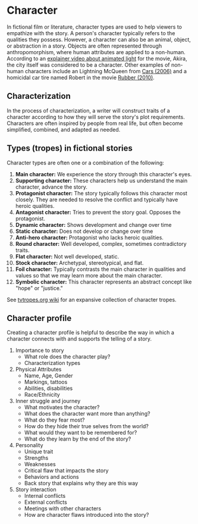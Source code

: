 # Character

In fictional film or literature, character types are used to help viewers to empathize with the story. A person's character typically refers to the qualities they possess. However, a character can also be an animal, object, or abstraction in a story. Objects are often represented through anthropomorphism, where human attributes are applied to a non-human. According to an [explainer video about animated light](https://www.youtube.com/watch?v=xf0WjeE6eyM) for the movie, Akira, the city itself was considered to be a character. Other examples of non-human characters include an Lightning McQueen from [Cars \(2006\)](http://www.imdb.com/title/tt0317219/) and a homicidal car tire named Robert in the movie [Rubber \(2010\)](http://www.imdb.com/title/tt1612774/).

## Characterization

In the process of characterization, a writer will construct traits of a character according to how they will serve the story's plot requirements. Characters are often inspired by people from real life, but often become simplified, combined, and adapted as needed.

## Types \(tropes\) in fictional stories

Character types are often one or a combination of the following:

1. **Main character:** We experience the story through this character's eyes.
2. **Supporting character:** These characters help us understand the main character, advance the story.
3. **Protagonist character:** The story typically follows this character most closely. They are needed to resolve the conflict and typically have heroic qualities.
4. **Antagonist character:** Tries to prevent the story goal. Opposes the protagonist.
5. **Dynamic character:** Shows development and change over time
6. **Static character:** Does not develop or change over time
7. **Anti-hero character:** Protagonist who lacks heroic qualities.
8. **Round character:** Well developed, complex, sometimes contradictory traits.
9. **Flat character:** Not well developed, static.
10. **Stock character:** Archetypal, stereotypical, and flat.
11. **Foil character:** Typically contrasts the main character in qualities and values so that we may learn more about the main character.
12. **Symbolic character:** This character represents an abstract concept like "hope" or "justice."

See [tvtropes.org wiki](http://tvtropes.org/pmwiki/pmwiki.php/Main/CharacterizationTropes) for an expansive collection of character tropes.

## Character profile

Creating a character profile is helpful to describe the way in which a character connects with and supports the telling of a story.

1. Importance to story
   * What role does the character play?
   * Characterization types
2. Physical Attributes
   * Name, Age, Gender
   * Markings, tattoos
   * Abilities, disabilities
   * Race/Ethnicity
3. Inner struggle and journey
   * What motivates the character?
   * What does the character want more than anything?
   * What do they fear most?
   * How do they hide their true selves from the world?
   * What would they want to be remembered for?
   * What do they learn by the end of the story?
4. Personality
   * Unique trait
   * Strengths
   * Weaknesses
   * Critical flaw that impacts the story
   * Behaviors and actions
   * Back story that explains why they are this way
5. Story interaction
   * Internal conflicts
   * External conflicts
   * Meetings with other characters
   * How are character flaws introduced into the story?



